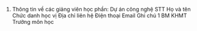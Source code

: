 1. Thông tin về các giảng viên học phần: Dự án công nghệ
STT Họ và tên Chức danh học vị Địa chỉ liên hệ Điện thoại Email Ghi chú 1 BM KHMT Trưởng môn học

